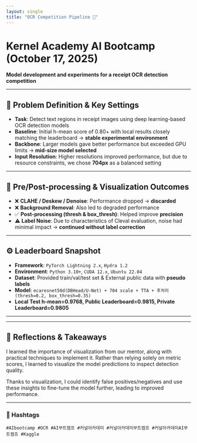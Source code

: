 ```yaml
---
layout: single
title: "OCR Competition Pipeline 🧾"
---
```


# Kernel Academy AI Bootcamp (October 17, 2025)  
**Model development and experiments for a receipt OCR detection competition**

---

## 📌 Problem Definition & Key Settings

- **Task**: Detect text regions in receipt images using deep learning-based OCR detection models  
- **Baseline**: Initial h-mean score of 0.80+ with local results closely matching the leaderboard → **stable experimental environment**  
- **Backbone**: Larger models gave better performance but exceeded GPU limits → **mid-size model selected**  
- **Input Resolution**: Higher resolutions improved performance, but due to resource constraints, we chose **704px** as a balanced setting

---

## 🧪 Pre/Post-processing & Visualization Outcomes

- ❌ **CLAHE / Deskew / Denoise**: Performance dropped → **discarded**  
- ❌ **Background Removal**: Also led to degraded performance  
- ✅ **Post-processing (thresh & box_thresh)**: Helped improve **precision**  
- ⚠️ **Label Noise**: Due to characteristics of Cleval evaluation, noise had minimal impact → **continued without label correction**

---

## ⚙️ Leaderboard Snapshot

- **Framework**: `PyTorch Lightning 2.x`, `Hydra 1.2`
- **Environment**: `Python 3.10+`, `CUDA 12.x`, `Ubuntu 22.04`
- **Dataset**:  Provided train/val/test set  & External public data with **pseudo labels**
- **Model**: `ecaresnet50d(DBHead/U-Net) + 704 scale + TTA + 후처리(thresh=0.2, box_thresh=0.35)`  
- **Local Test h-mean=0.9768, Public Leaderboard=0.9815, Private Leaderboard=0.9805**

---
---

## 🔁 Reflections & Takeaways

I learned the importance of visualization from our mentor, along with practical techniques to implement it. Rather than relying solely on metric scores, I learned to visualize the model predictions to inspect detection quality.

Thanks to visualization, I could identify false positives/negatives and use these insights to fine-tune the model further, leading to improved performance.

---
### 🔖 Hashtags  
`#AIbootcamp #OCR #AI부트캠프 #커널아카데미 #커널아카데미부트캠프 #커널아카데미AI부트캠프 #Kaggle`
